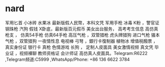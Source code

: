 # nard
军用匕首 小冰砖 水果冰 最新版假人民幣，本科文凭 军用手枪 冰毒 K粉 ，警官证  钢珠枪 汽狗 假钱 X卧底，最新版百元假币 美女出台服务， 高考考生信息 高仿真枪支 ，  仿真54手枪 仿真64手枪 高压气枪 ，双管猎枪 虎头牌猎狗 进口气枪 骚本气枪 ，双管猎狗 一夜情性息 电视棒 弓弩 ，銀行卡復制器  植物冰 增值税醱票 ，真实身份证 银行卡 真枪 色情游戏 长狗 ，  定制人皮面具 美女激情视频 真文凭 毕业证 ，视频裸聊 教师资格证 会计师证 高仿真人皮面具。Telegram:R6222 ,Telegram频道:C5999  ,WhatsApp/Phone: +86 136 6622 3784
